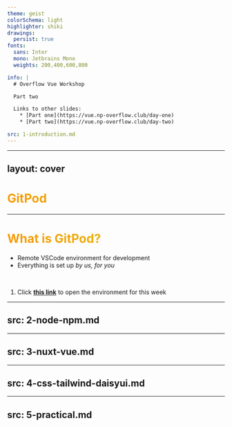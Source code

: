 ```yaml
---
theme: geist
colorSchema: light
highlighter: shiki
drawings:
  persist: true
fonts:
  sans: Inter
  mono: Jetbrains Mono
  weights: 200,400,600,800

info: |
  # Overflow Vue Workshop

  Part two

  Links to other slides:
    * [Part one](https://vue.np-overflow.club/day-one)
    * [Part two](https://vue.np-overflow.club/day-two)

src: 1-introduction.md
---
```


---
layout: cover
---

# GitPod

<style>
h1 {
  background-color: #f59e0b;
  background-image: linear-gradient(45deg, #f59e0b 10%, #eab308 50%);
  background-size: 100%;
  background-clip: text;
  -webkit-background-clip: text;
  -moz-background-clip: text;
  -webkit-text-fill-color: transparent;
  -moz-text-fill-color: transparent;
}
</style>

---

# What is GitPod?

* Remote VSCode environment for development
* Everything is set up _by us, for you_

<br/>

<Task>

1. Click **[this link](https://gitpod.io/#https://github.com/np-overflow/vue)** to open the environment for this week

</Task>

---
src: 2-node-npm.md
---

---
src: 3-nuxt-vue.md
---

---
src: 4-css-tailwind-daisyui.md
---

---
src: 5-practical.md
---
